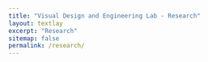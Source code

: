 ```yaml
---
title: "Visual Design and Engineering Lab - Research"
layout: textlay
excerpt: "Research"
sitemap: false
permalink: /research/
---
```

